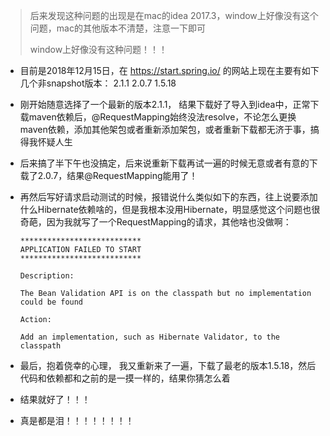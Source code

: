 

> 后来发现这种问题的出现是在mac的idea 2017.3，window上好像没有这个问题，mac的其他版本不清楚，注意一下即可
>
> window上好像没有这种问题！！！



* 目前是2018年12月15日，在 https://start.spring.io/ 的网站上现在主要有如下几个非snapshot版本：
2.1.1 
2.0.7 
1.5.18

* 刚开始随意选择了一个最新的版本2.1.1， 结果下载好了导入到idea中，正常下载maven依赖后，@RequestMapping始终没法resolve，不论怎么更换maven依赖，添加其他架包或者重新添加架包，或者重新下载都无济于事，搞得我怀疑人生

* 后来搞了半下午也没搞定，后来说重新下载再试一遍的时候无意或者有意的下载了2.0.7，结果@RequestMapping能用了！

* 再然后写好请求启动测试的时候，报错说什么类似如下的东西，往上说要添加什么Hibernate依赖啥的，但是我根本没用Hibernate，明显感觉这个问题也很奇葩，因为我就写了一个RequestMapping的请求，其他啥也没做啊：
  ```
  ***************************
  APPLICATION FAILED TO START
  ***************************
  
  Description:
  
  The Bean Validation API is on the classpath but no implementation could be found
  
  Action:
  
  Add an implementation, such as Hibernate Validator, to the classpath
  ```

* 最后，抱着侥幸的心理， 我又重新来了一遍，下载了最老的版本1.5.18，然后代码和依赖都和之前的是一摸一样的，结果你猜怎么着

* 结果就好了！！！

* 真是都是泪！！！！！！！！